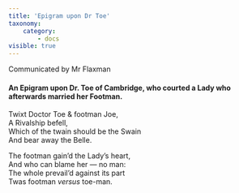 ```yaml
---
title: 'Epigram upon Dr Toe'
taxonomy:
    category:
        - docs
visible: true
---
```


<div class="author">Communicated by Mr Flaxman</div>

#### An Epigram upon Dr. Toe of Cambridge, who courted a Lady who afterwards married her Footman.

Twixt Doctor Toe & footman Joe,  
A Rivalship befell,  
Which of the twain should be the Swain  
And bear away the Belle.

The footman gain’d the Lady’s heart,  
And who can blame her — no man:  
The whole prevail’d against its part  
Twas footman *versus* toe-man.
